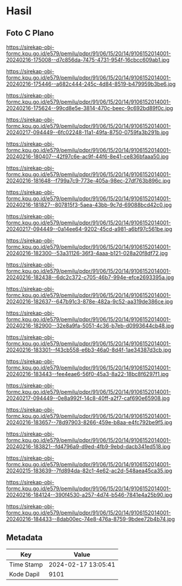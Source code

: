 # Hasil

## Foto C Plano

https://sirekap-obj-formc.kpu.go.id/e579/pemilu/pdpr/91/06/15/20/14/9106152014001-20240216-175008--d7c856da-7475-4731-954f-16cbcc609ab1.jpg

https://sirekap-obj-formc.kpu.go.id/e579/pemilu/pdpr/91/06/15/20/14/9106152014001-20240216-175446--a682c444-245c-4d84-8519-b479959b3be6.jpg

https://sirekap-obj-formc.kpu.go.id/e579/pemilu/pdpr/91/06/15/20/14/9106152014001-20240216-175624--99cd8e5e-3814-470c-beec-9c692bd89f0c.jpg

https://sirekap-obj-formc.kpu.go.id/e579/pemilu/pdpr/91/06/15/20/14/9106152014001-20240217-094449--6fc02248-11a1-49fa-8750-0759fa3b291b.jpg

https://sirekap-obj-formc.kpu.go.id/e579/pemilu/pdpr/91/06/15/20/14/9106152014001-20240216-180407--42f97c6e-ac9f-44f6-8e41-ce836bfaaa50.jpg

https://sirekap-obj-formc.kpu.go.id/e579/pemilu/pdpr/91/06/15/20/14/9106152014001-20240216-181648--f799a7c9-773e-405a-98ec-27df763b896c.jpg

https://sirekap-obj-formc.kpu.go.id/e579/pemilu/pdpr/91/06/15/20/14/9106152014001-20240216-181827--807815f3-5aea-43bb-9c7d-69088bcd42c0.jpg

https://sirekap-obj-formc.kpu.go.id/e579/pemilu/pdpr/91/06/15/20/14/9106152014001-20240217-094449--0a14ee64-9202-45cd-a981-a6bf97c561be.jpg

https://sirekap-obj-formc.kpu.go.id/e579/pemilu/pdpr/91/06/15/20/14/9106152014001-20240216-182300--53a31126-36f3-4aaa-b121-028a20f8df72.jpg

https://sirekap-obj-formc.kpu.go.id/e579/pemilu/pdpr/91/06/15/20/14/9106152014001-20240216-182438--6dc2c372-c705-46b7-994e-efce2693395a.jpg

https://sirekap-obj-formc.kpu.go.id/e579/pemilu/pdpr/91/06/15/20/14/9106152014001-20240216-182637--647b91c3-878e-482a-9c52-aa319de386ce.jpg

https://sirekap-obj-formc.kpu.go.id/e579/pemilu/pdpr/91/06/15/20/14/9106152014001-20240216-182900--32e8a9fa-5051-4c36-b7eb-d0993644cb48.jpg

https://sirekap-obj-formc.kpu.go.id/e579/pemilu/pdpr/91/06/15/20/14/9106152014001-20240216-183301--f43cb558-e6b3-46a0-8d4f-1ae34387d3cb.jpg

https://sirekap-obj-formc.kpu.go.id/e579/pemilu/pdpr/91/06/15/20/14/9106152014001-20240216-183443--fee4eae6-56f0-45a3-8a22-18bc8f6297f1.jpg

https://sirekap-obj-formc.kpu.go.id/e579/pemilu/pdpr/91/06/15/20/14/9106152014001-20240217-094449--0e8a992f-14c8-40ff-a2f7-caf690e65908.jpg

https://sirekap-obj-formc.kpu.go.id/e579/pemilu/pdpr/91/06/15/20/14/9106152014001-20240216-183657--78d97903-8266-459e-b8aa-e4fc792be9f5.jpg

https://sirekap-obj-formc.kpu.go.id/e579/pemilu/pdpr/91/06/15/20/14/9106152014001-20240216-183821--fd4796a9-d9ed-4fb9-9ebd-dacb341ed518.jpg

https://sirekap-obj-formc.kpu.go.id/e579/pemilu/pdpr/91/06/15/20/14/9106152014001-20240215-183639--7fd894da-82c1-4e62-ac2d-548aea45ca35.jpg

https://sirekap-obj-formc.kpu.go.id/e579/pemilu/pdpr/91/06/15/20/14/9106152014001-20240216-184124--390f4530-a257-4d74-b546-7841e4a25b90.jpg

https://sirekap-obj-formc.kpu.go.id/e579/pemilu/pdpr/91/06/15/20/14/9106152014001-20240216-184433--8dab00ec-74e8-476a-8759-9bdee72b4b74.jpg


## Metadata

| Key        | Value               |
| ---------- | ------------------- |
| Time Stamp | 2024-02-17 13:05:41 |
| Kode Dapil | 9101                |




